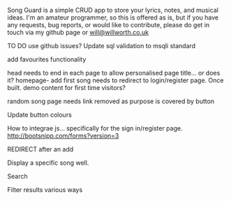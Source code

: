 Song Guard is a simple CRUD app to store your lyrics, notes, and musical ideas.
I'm an amateur programmer, so this is offered as is, but if you have any requests,
bug reports, or would like to contribute, please do get in touch via my github page
or
will@willworth.co.uk




TO DO
use github issues?
Update sql validation to msqli standard

add favourites functionality

head needs to end in each page to allow personalised page title...  or does it?
homepage- add first song needs to redirect to login/register page.  Once built.
demo content for first time visitors?

random song page needs link removed as purpose is covered by button

Update button colours

How to integrae js... specifically for the sign in/register page.
http://bootsnipp.com/forms?version=3

REDIRECT after an add

Display a specific song well.

Search

Filter results various ways
